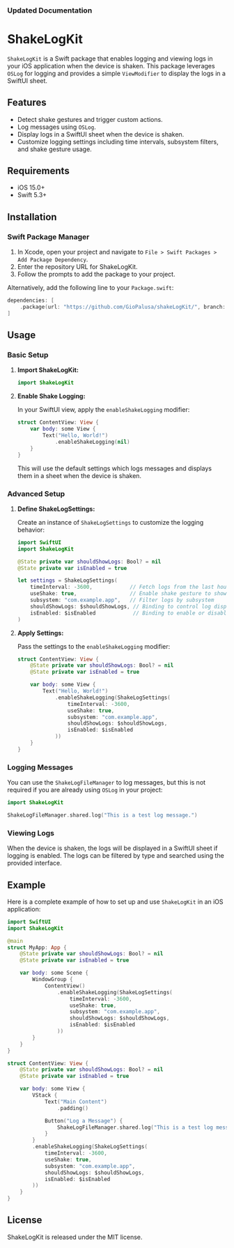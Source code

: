 ### Updated Documentation

# ShakeLogKit

`ShakeLogKit` is a Swift package that enables logging and viewing logs in your iOS application when the device is shaken. This package leverages `OSLog` for logging and provides a simple `ViewModifier` to display the logs in a SwiftUI sheet.

## Features

- Detect shake gestures and trigger custom actions.
- Log messages using `OSLog`.
- Display logs in a SwiftUI sheet when the device is shaken.
- Customize logging settings including time intervals, subsystem filters, and shake gesture usage.

## Requirements

- iOS 15.0+
- Swift 5.3+

## Installation

### Swift Package Manager

1. In Xcode, open your project and navigate to `File > Swift Packages > Add Package Dependency`.
2. Enter the repository URL for ShakeLogKit.
3. Follow the prompts to add the package to your project.

Alternatively, add the following line to your `Package.swift`:

```swift
dependencies: [
    .package(url: "https://github.com/GioPalusa/shakeLogKit/", branch: "main")
]
```

## Usage

### Basic Setup

1. **Import ShakeLogKit:**

   ```swift
   import ShakeLogKit
   ```

2. **Enable Shake Logging:**

   In your SwiftUI view, apply the `enableShakeLogging` modifier:

   ```swift
   struct ContentView: View {
       var body: some View {
           Text("Hello, World!")
               .enableShakeLogging(nil)
       }
   }
   ```

   This will use the default settings which logs messages and displays them in a sheet when the device is shaken.

### Advanced Setup

1. **Define ShakeLogSettings:**

   Create an instance of `ShakeLogSettings` to customize the logging behavior:

   ```swift
   import SwiftUI
   import ShakeLogKit

   @State private var shouldShowLogs: Bool? = nil
   @State private var isEnabled = true

   let settings = ShakeLogSettings(
       timeInterval: -3600,            // Fetch logs from the last hour
       useShake: true,                 // Enable shake gesture to show logs
       subsystem: "com.example.app",   // Filter logs by subsystem
       shouldShowLogs: $shouldShowLogs, // Binding to control log display
       isEnabled: $isEnabled            // Binding to enable or disable logging
   )
   ```

2. **Apply Settings:**

   Pass the settings to the `enableShakeLogging` modifier:

   ```swift
   struct ContentView: View {
       @State private var shouldShowLogs: Bool? = nil
       @State private var isEnabled = true

       var body: some View {
           Text("Hello, World!")
               .enableShakeLogging(ShakeLogSettings(
                   timeInterval: -3600,
                   useShake: true,
                   subsystem: "com.example.app",
                   shouldShowLogs: $shouldShowLogs,
                   isEnabled: $isEnabled
               ))
       }
   }
   ```

### Logging Messages

You can use the `ShakeLogFileManager` to log messages, but this is not required if you are already using `OSLog` in your project:

```swift
import ShakeLogKit

ShakeLogFileManager.shared.log("This is a test log message.")
```

### Viewing Logs

When the device is shaken, the logs will be displayed in a SwiftUI sheet if logging is enabled. The logs can be filtered by type and searched using the provided interface.

## Example

Here is a complete example of how to set up and use `ShakeLogKit` in an iOS application:

```swift
import SwiftUI
import ShakeLogKit

@main
struct MyApp: App {
    @State private var shouldShowLogs: Bool? = nil
    @State private var isEnabled = true

    var body: some Scene {
        WindowGroup {
            ContentView()
                .enableShakeLogging(ShakeLogSettings(
                    timeInterval: -3600,
                    useShake: true,
                    subsystem: "com.example.app",
                    shouldShowLogs: $shouldShowLogs,
                    isEnabled: $isEnabled
                ))
        }
    }
}

struct ContentView: View {
    @State private var shouldShowLogs: Bool? = nil
    @State private var isEnabled = true

    var body: some View {
        VStack {
            Text("Main Content")
                .padding()

            Button("Log a Message") {
                ShakeLogFileManager.shared.log("This is a test log message.")
            }
        }
        .enableShakeLogging(ShakeLogSettings(
            timeInterval: -3600,
            useShake: true,
            subsystem: "com.example.app",
            shouldShowLogs: $shouldShowLogs,
            isEnabled: $isEnabled
        ))
    }
}
```

## License

ShakeLogKit is released under the MIT license.
